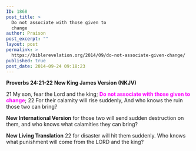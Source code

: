 ```yaml
---
ID: 1868
post_title: >
  Do not associate with those given to
  change
author: Praison
post_excerpt: ""
layout: post
permalink: >
  https://biblerevelation.org/2014/09/do-not-associate-given-change/
published: true
post_date: 2014-09-24 09:18:23
---
```

<strong>Proverbs 24:21-22</strong>
<strong> New King James Version (NKJV)</strong>

21 My son, fear the Lord and the king;
<span style="color: #ff00ff;"><strong>Do not associate with those given to change</strong></span>;
22 For their calamity will rise suddenly,
And who knows the ruin those two can bring?

<strong>New International Version</strong>
for those two will send sudden destruction on them, and who knows what calamities they can bring?

<strong>New Living Translation</strong>
22 for disaster will hit them suddenly. Who knows what punishment will come from the LORD and the king?